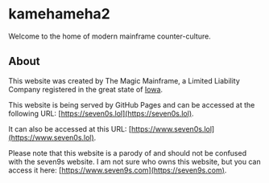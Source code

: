 # kamehameha2
Welcome to the home of modern mainframe counter-culture.

## About
This website was created by The Magic Mainframe, a
Limited Liability Company registered in the great 
state of [Iowa](https://en.wikipedia.org/wiki/Iowa).

This website is being served by GitHub Pages and 
can be accessed at the following URL: [https://seven0s.lol](https://seven0s.lol).

It can also be accessed at this URL: [https://www.seven0s.lol](https://www.seven0s.lol).

Please note that this website is a parody of and 
should not be confused with the seven9s website. I
am not sure who owns this website, but you can
access it here: [https://www.seven9s.com](https://seven9s.com).
